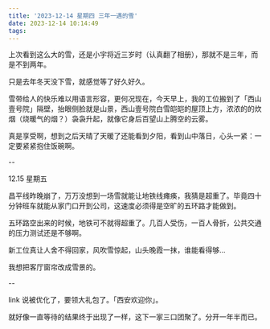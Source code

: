 ```yaml
---
title: '2023-12-14 星期四 三年一遇的雪'
date: 2023-12-14 10:14:49
tags:
---
```


上次看到这么大的雪，还是小宇将近三岁时（认真翻了相册），那就不是三年，而是不到两年。

只是去年冬天没下雪，就感觉等了好久好久。

雪带给人的快乐难以用语言形容，更何况现在，今天早上，我的工位搬到了「西山壹号院」隔壁，抬眼侧脸就是山景，西山壹号院白雪皑皑的屋顶上方，浓浓的的炊烟（烧暖气的烟？）袅袅升起，就像它身后百望山上腾空的云雾。

真是享受啊，想到之后天晴了天暖了还能看到夕阳，看到山中落日，心头一紧：一定要紧紧抱住饭碗啊。

--

12.15 星期五

昌平线昨晚崩了，万万没想到一场雪就能让地铁线瘫痪，我猜是超重了。毕竟四十分钟班车就能从家门口开到公司，这速度必须得是空旷的五环路才能做到。

五环路空出来的时候，地铁可不就得超重了。几百人受伤，一百人骨折，公共交通的压力测试还是不够啊。

新工位真让人舍不得回家，风吹雪惊起，山头晚霞一抹，谁能看得够...

我想把客厅窗帘改成雪景的。

--

link 说被优化了，要领大礼包了。「西安欢迎你」。

就好像一直等待的结果终于出现了一样，这下一家三口团聚了。分开一年半而已。



